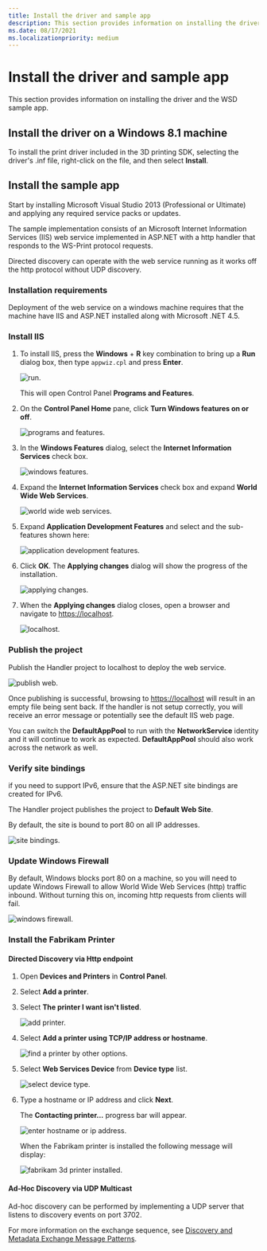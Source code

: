 ```yaml
---
title: Install the driver and sample app
description: This section provides information on installing the driver and the WSD sample app.
ms.date: 08/17/2021
ms.localizationpriority: medium
---
```


# Install the driver and sample app

This section provides information on installing the driver and the WSD sample app.

## Install the driver on a Windows 8.1 machine

To install the print driver included in the 3D printing SDK, selecting the driver's .inf file, right-click on the file, and then select **Install**.

## Install the sample app

Start by installing Microsoft Visual Studio 2013 (Professional or Ultimate) and applying any required service packs or updates.

The sample implementation consists of an Microsoft Internet Information Services (IIS) web service implemented in ASP.NET with a http handler that responds to the WS-Print protocol requests.

Directed discovery can operate with the web service running as it works off the http protocol without UDP discovery.

### Installation requirements

Deployment of the web service on a windows machine requires that the machine have IIS and ASP.NET installed along with Microsoft .NET 4.5.

### Install IIS

1. To install IIS, press the **Windows** + **R** key combination to bring up a **Run** dialog box, then type `appwiz.cpl` and press **Enter**.

    ![run.](images/wsd-app-1.png)

    This will open Control Panel **Programs and Features**.

1. On the **Control Panel Home** pane, click **Turn Windows features on or off**.

    ![programs and features.](images/wsd-app-2.png)

1. In the **Windows Features** dialog, select the **Internet Information Services** check box.

    ![windows features.](images/wsd-app-3.png)

1. Expand the **Internet Information Services** check box and expand **World Wide Web Services**.

    ![world wide web services.](images/wsd-app-4.png)

1. Expand **Application Development Features** and select and the sub-features shown here:

    ![application development features.](images/wsd-app-5.png)

1. Click **OK**. The **Applying changes** dialog will show the progress of the installation.

    ![applying changes.](images/wsd-app-6.png)

1. When the **Applying changes** dialog closes, open a browser and navigate to <https://localhost>.

    ![localhost.](images/wsd-app-7.png)

### Publish the project

Publish the Handler project to localhost to deploy the web service.

![publish web.](images/wsd-app-8.png)

Once publishing is successful, browsing to <https://localhost> will result in an empty file being sent back. If the handler is not setup correctly, you will receive an error message or potentially see the default IIS web page.

You can switch the **DefaultAppPool** to run with the **NetworkService** identity and it will continue to work as expected. **DefaultAppPool** should also work across the network as well.

### Verify site bindings

if you need to support IPv6, ensure that the ASP.NET site bindings are created for IPv6.

The Handler project publishes the project to **Default Web Site**.

By default, the site is bound to port 80 on all IP addresses.

![site bindings.](images/wsd-app-9.png)

### Update Windows Firewall

By default, Windows blocks port 80 on a machine, so you will need to update Windows Firewall to allow World Wide Web Services (http) traffic inbound. Without turning this on, incoming http requests from clients will fail.

![windows firewall.](images/wsd-app-10.png)

### Install the Fabrikam Printer

#### Directed Discovery via Http endpoint

1. Open **Devices and Printers** in **Control Panel**.

1. Select **Add a printer**.

1. Select **The printer I want isn't listed**.

    ![add printer.](images/wsd-app-11.png)

1. Select **Add a printer using TCP/IP address or hostname**.

    ![find a printer by other options.](images/wsd-app-12.png)

1. Select **Web Services Device** from **Device type** list.

    ![select device type.](images/wsd-app-13.png)

1. Type a hostname or IP address and click **Next**.

    The **Contacting printer...** progress bar will appear.

    ![enter hostname or ip address.](images/wsd-app-14.png)

    When the Fabrikam printer is installed the following message will display:

    ![fabrikam 3d printer installed.](images/wsd-app-15.png)

#### Ad-Hoc Discovery via UDP Multicast

Ad-hoc discovery can be performed by implementing a UDP server that listens to discovery events on port 3702.

For more information on the exchange sequence, see [Discovery and Metadata Exchange Message Patterns](/windows/desktop/WsdApi/discovery-and-metadata-exchange-message-patterns).
